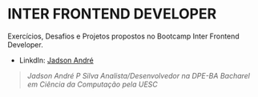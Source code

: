 # **INTER FRONTEND DEVELOPER**


Exercícios, Desafios e Projetos propostos no Bootcamp Inter Frontend Developer.






- LinkdIn: [Jadson André](https://br.linkedin.com/in/jadson-andre)


> *Jadson André P Silva*
> *Analista/Desenvolvedor na DPE-BA*
> *Bacharel em Ciência da Computação pela UESC*
